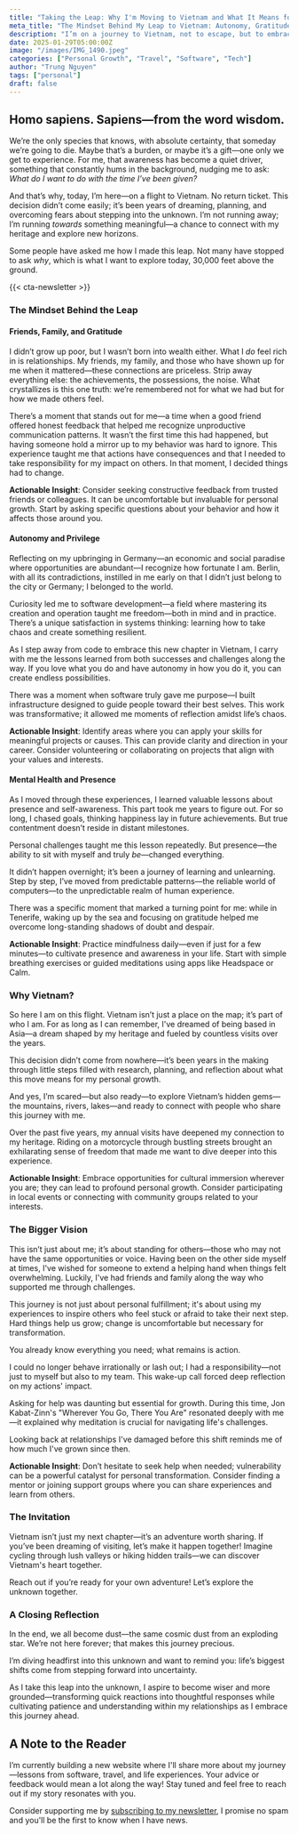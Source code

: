```yaml
---
title: "Taking the Leap: Why I'm Moving to Vietnam and What It Means for My Future"
meta_title: "The Mindset Behind My Leap to Vietnam: Autonomy, Gratitude & Personal Growth"
description: "I’m on a journey to Vietnam, not to escape, but to embrace a new chapter. Discover the mindset behind my decision—combining curiosity, relationships, and growth. Let's explore this adventure together."
date: 2025-01-29T05:00:00Z
image: "/images/IMG_1490.jpeg"
categories: ["Personal Growth", "Travel", "Software", "Tech"]
author: "Trung Nguyen"
tags: ["personal"]
draft: false
---
```

## Homo sapiens. Sapiens—from the word wisdom.

We’re the only species that knows, with absolute certainty, that someday we’re going to die. Maybe that’s a burden, or maybe it’s a gift—one only we get to experience. For me, that awareness has become a quiet driver, something that constantly hums in the background, nudging me to ask: *What do I want to do with the time I’ve been given?*

And that’s why, today, I’m here—on a flight to Vietnam. No return ticket. This decision didn’t come easily; it’s been years of dreaming, planning, and overcoming fears about stepping into the unknown. I’m not running away; I’m running *towards* something meaningful—a chance to connect with my heritage and explore new horizons.

Some people have asked me how I made this leap. Not many have stopped to ask *why*, which is what I want to explore today, 30,000 feet above the ground.

{{< cta-newsletter >}}

### **The Mindset Behind the Leap**

#### Friends, Family, and Gratitude
I didn’t grow up poor, but I wasn’t born into wealth either. What I *do* feel rich in is relationships. My friends, my family, and those who have shown up for me when it mattered—these connections are priceless. Strip away everything else: the achievements, the possessions, the noise. What crystallizes is this one truth: we’re remembered not for what we had but for how we made others feel.

There’s a moment that stands out for me—a time when a good friend offered honest feedback that helped me recognize unproductive communication patterns. It wasn’t the first time this had happened, but having someone hold a mirror up to my behavior was hard to ignore. This experience taught me that actions have consequences and that I needed to take responsibility for my impact on others. In that moment, I decided things had to change.

**Actionable Insight**: Consider seeking constructive feedback from trusted friends or colleagues. It can be uncomfortable but invaluable for personal growth. Start by asking specific questions about your behavior and how it affects those around you.


#### Autonomy and Privilege
Reflecting on my upbringing in Germany—an economic and social paradise where opportunities are abundant—I recognize how fortunate I am. Berlin, with all its contradictions, instilled in me early on that I didn’t just belong to the city or Germany; I belonged to the world.

Curiosity led me to software development—a field where mastering its creation and operation taught me freedom—both in mind and in practice. There’s a unique satisfaction in systems thinking: learning how to take chaos and create something resilient.

As I step away from code to embrace this new chapter in Vietnam, I carry with me the lessons learned from both successes and challenges along the way. If you love what you do and have autonomy in how you do it, you can create endless possibilities.

There was a moment when software truly gave me purpose—I built infrastructure designed to guide people toward their best selves. This work was transformative; it allowed me moments of reflection amidst life’s chaos.

**Actionable Insight**: Identify areas where you can apply your skills for meaningful projects or causes. This can provide clarity and direction in your career. Consider volunteering or collaborating on projects that align with your values and interests.


#### Mental Health and Presence
As I moved through these experiences, I learned valuable lessons about presence and self-awareness. This part took me years to figure out. For so long, I chased goals, thinking happiness lay in future achievements. But true contentment doesn’t reside in distant milestones.

Personal challenges taught me this lesson repeatedly. But presence—the ability to sit with myself and truly *be*—changed everything.

It didn’t happen overnight; it’s been a journey of learning and unlearning. Step by step, I’ve moved from predictable patterns—the reliable world of computers—to the unpredictable realm of human experience.

There was a specific moment that marked a turning point for me: while in Tenerife, waking up by the sea and focusing on gratitude helped me overcome long-standing shadows of doubt and despair.

**Actionable Insight**: Practice mindfulness daily—even if just for a few minutes—to cultivate presence and awareness in your life. Start with simple breathing exercises or guided meditations using apps like Headspace or Calm.


### **Why Vietnam?**

So here I am on this flight. Vietnam isn’t just a place on the map; it’s part of who I am. For as long as I can remember, I've dreamed of being based in Asia—a dream shaped by my heritage and fueled by countless visits over the years.

This decision didn’t come from nowhere—it’s been years in the making through little steps filled with research, planning, and reflection about what this move means for my personal growth.

And yes, I’m scared—but also ready—to explore Vietnam’s hidden gems—the mountains, rivers, lakes—and ready to connect with people who share this journey with me.

Over the past five years, my annual visits have deepened my connection to my heritage. Riding on a motorcycle through bustling streets brought an exhilarating sense of freedom that made me want to dive deeper into this experience.

**Actionable Insight**: Embrace opportunities for cultural immersion wherever you are; they can lead to profound personal growth. Consider participating in local events or connecting with community groups related to your interests.


### **The Bigger Vision**

This isn’t just about me; it’s about standing for others—those who may not have the same opportunities or voice. Having been on the other side myself at times, I've wished for someone to extend a helping hand when things felt overwhelming. Luckily, I've had friends and family along the way who supported me through challenges.

This journey is not just about personal fulfillment; it's about using my experiences to inspire others who feel stuck or afraid to take their next step. Hard things help us grow; change is uncomfortable but necessary for transformation.

You already know everything you need; what remains is action.

I could no longer behave irrationally or lash out; I had a responsibility—not just to myself but also to my team. This wake-up call forced deep reflection on my actions' impact.

Asking for help was daunting but essential for growth. During this time, Jon Kabat-Zinn's "Wherever You Go, There You Are" resonated deeply with me—it explained why meditation is crucial for navigating life's challenges.

Looking back at relationships I've damaged before this shift reminds me of how much I've grown since then.

**Actionable Insight**: Don’t hesitate to seek help when needed; vulnerability can be a powerful catalyst for personal transformation. Consider finding a mentor or joining support groups where you can share experiences and learn from others.


### **The Invitation**

Vietnam isn’t just my next chapter—it’s an adventure worth sharing. If you’ve been dreaming of visiting, let’s make it happen together! Imagine cycling through lush valleys or hiking hidden trails—we can discover Vietnam's heart together.

Reach out if you’re ready for your own adventure! Let’s explore the unknown together.


### **A Closing Reflection**

In the end, we all become dust—the same cosmic dust from an exploding star. We’re not here forever; that makes this journey precious.

I’m diving headfirst into this unknown and want to remind you: life’s biggest shifts come from stepping forward into uncertainty.

As I take this leap into the unknown, I aspire to become wiser and more grounded—transforming quick reactions into thoughtful responses while cultivating patience and understanding within my relationships as I embrace this journey ahead.

## **A Note to the Reader**
I’m currently building a new website where I'll share more about my journey—lessons from software, travel, and life experiences. Your advice or feedback would mean a lot along the way! Stay tuned and feel free to reach out if my story resonates with you.

Consider supporting me by [subscribing to my newsletter](https://theuncomfortzone.substack.com/), I promise no spam and you'll be the first to know when I have news.
